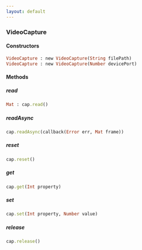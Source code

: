 ```yaml
---
layout: default
---
```


###  VideoCapture

<a name="constructors"></a>

####  Constructors
``` ruby
VideoCapture : new VideoCapture(String filePath)
VideoCapture : new VideoCapture(Number devicePort)
```
####  Methods

<a name="read"></a>

#####  read
``` ruby
Mat : cap.read()
```

<a name="readAsync"></a>

#####  readAsync
``` ruby
cap.readAsync(callback(Error err, Mat frame))
```

<a name="reset"></a>

#####  reset
``` ruby
cap.reset()
```

<a name="get"></a>

#####  get
``` ruby
cap.get(Int property)
```

<a name="set"></a>

#####  set
``` ruby
cap.set(Int property, Number value)
```

<a name="release"></a>

#####  release
``` ruby
cap.release()
```